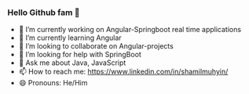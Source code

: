 ### Hello Github fam 👋


- 🔭 I’m currently working on Angular-Springboot real time applications
- 🌱 I’m currently learning Angular 
- 👯 I’m looking to collaborate on Angular-projects
- 🤔 I’m looking for help with SpringBoot
- 💬 Ask me about Java, JavaScript
- 📫 How to reach me: https://www.linkedin.com/in/shamilmuhyin/
- 😄 Pronouns: He/Him

